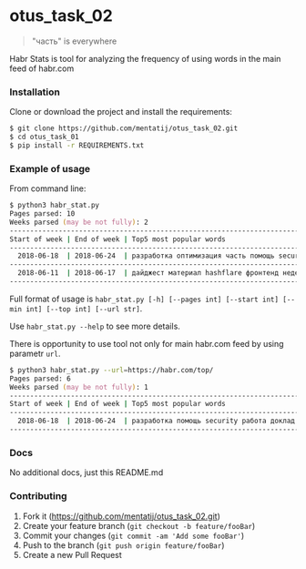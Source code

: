 # otus_task_02

> "часть" is everywhere

Habr Stats is tool for analyzing the frequency of using words in the main feed of habr.com

### Installation

Clone or download the project and install the requirements:
```zsh
$ git clone https://github.com/mentatij/otus_task_02.git
$ cd otus_task_01
$ pip install -r REQUIREMENTS.txt
```

### Example of usage

From command line:

```zsh
$ python3 habr_stat.py
Pages parsed: 10
Weeks parsed (may be not fully): 2
----------------------------------------------------------------------------------------------------
Start of week | End of week | Top5 most popular words
----------------------------------------------------------------------------------------------------
  2018-06-18  | 2018-06-24  | разработка оптимизация часть помощь security
----------------------------------------------------------------------------------------------------
  2018-06-11  | 2018-06-17  | дайджест материал hashflare фронтенд неделя
----------------------------------------------------------------------------------------------------
```
Full format of usage is ```habr_stat.py [-h] [--pages int] [--start int] [--min int] [--top int] [--url str]```.

Use ```habr_stat.py --help``` to see more details.

There is opportunity to use tool not only for main habr.com feed by using parametr ```url```.
```zsh
$ python3 habr_stat.py --url=https://habr.com/top/
Pages parsed: 6
Weeks parsed (may be not fully): 1
----------------------------------------------------------------------------------------------------
Start of week | End of week | Top5 most popular words
----------------------------------------------------------------------------------------------------
  2018-06-18  | 2018-06-24  | разработка помощь security работа доклад
----------------------------------------------------------------------------------------------------
```

### Docs
No additional docs, just this README.md

### Contributing

1. Fork it (<https://github.com/mentatij/otus_task_02.git>)
2. Create your feature branch (`git checkout -b feature/fooBar`)
3. Commit your changes (`git commit -am 'Add some fooBar'`)
4. Push to the branch (`git push origin feature/fooBar`)
5. Create a new Pull Request
